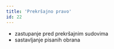 ```yaml
---
title: 'Prekršajno pravo'
id: 22
---
```


* zastupanje pred prekršajnim sudovima
* sastavljanje pisanih obrana